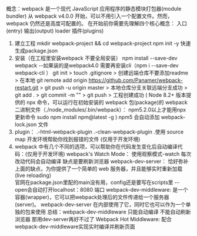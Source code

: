 概念：webpack 是一个现代 JavaScript 应用程序的静态模块打包器(module bundler)
	从 webpack v4.0.0 开始，可以不用引入一个配置文件。然而，webpack 仍然还是高度可配置的。
	在开始前你需要先理解四个核心概念：
					入口(entry)
					输出(output)
					loader
					插件(plugins)

1. 建立工程 mkdir webpack-project && cd webpack-project
	    npm init -y 快速生成package.json
2. 安装（在工程里安装webpack 不要全局安装）
			npm install --save-dev webpack
			--如果装的是webpack4.0 需要再安装cli（npm i --save-dev webpack-cli ）
   		git init > touch .gitignore > 创建远端仓库不要添加readme > 在本地 git remote add origin https://github.com/Panamer/webpack-restart.git >
			git push -u origin master > 本地仓库分支关联远端分支成功 > git add . > git commit -m "" > git push > 工程创建成功
 			( Node 8.2+ 版本提供的 npx 命令，可以运行在初始安装的 webpack 包(package)的 webpack 二进制文件（./node_modules/.bin/webpack）：
				npm5.2.0以上才能用npx  更新命令 sudo npm install npm@latest -g )
			npm5 会自动添加 webpack-lock.json 文件
3. plugin：
						.-html-webpack-plugin
            .-clean-webpack-plugin
						.使用 source map 开发环境帮助你找到报错的文件 (仅用于开发环境)
4. webpack 中有几个不同的选项，可以帮助你在代码发生变化后自动编译代码：(仅用于开发环境)
						webpack's Watch Mode： 使用观察模式-watch 每次改动代码会自动编译 缺点是要刷新浏览器
						webpack-dev-server：   恰好弥补上面的缺点，为你提供了一个简单的 web 服务器，并且能够实时重新加载(live reloading)  
																	 官网在package.json里配的main没有用，config还是要写在scripts里  --open会自动打开localhost：8080 端口
						webpack-dev-middleware: 是一个容器(wrapper)，它可以把webpack处理后的文件传递给一个服务器(server)。
																		webpack-dev-server 在内部使用了它，同时它也可以作为一个单独的包来使用
																		总结：webpack-dev-middleware 只能自动编译 不能自动刷新浏览器 那用dev-server再好不过了
						Webpack Hot Middleware: 配合webpack-dev-middleware实现实时编译并刷新页面
